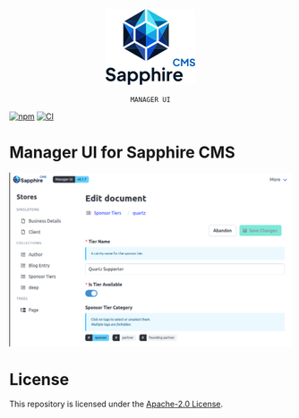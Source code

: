 <div align="center">
    <img src="./docs/logo.png" />
    <p><code>MANAGER UI</code></p>
</div>

[![npm](https://img.shields.io/npm/v/@sapphire-services/github.svg)](http://npm.im/@sapphire-services/github)
[![CI](https://github.com/sapphire-cms/sapphire-services/actions/workflows/ci.yml/badge.svg?branch=master)](https://github.com/sapphire-cms/sapphire-services/actions/workflows/ci.yml)

# Manager UI for Sapphire CMS

<div align="center">
    <img src="./docs/screenshot.png" style="width: 600px;" />
</div>

# License

This repository is licensed under the [Apache-2.0 License](LICENSE).
